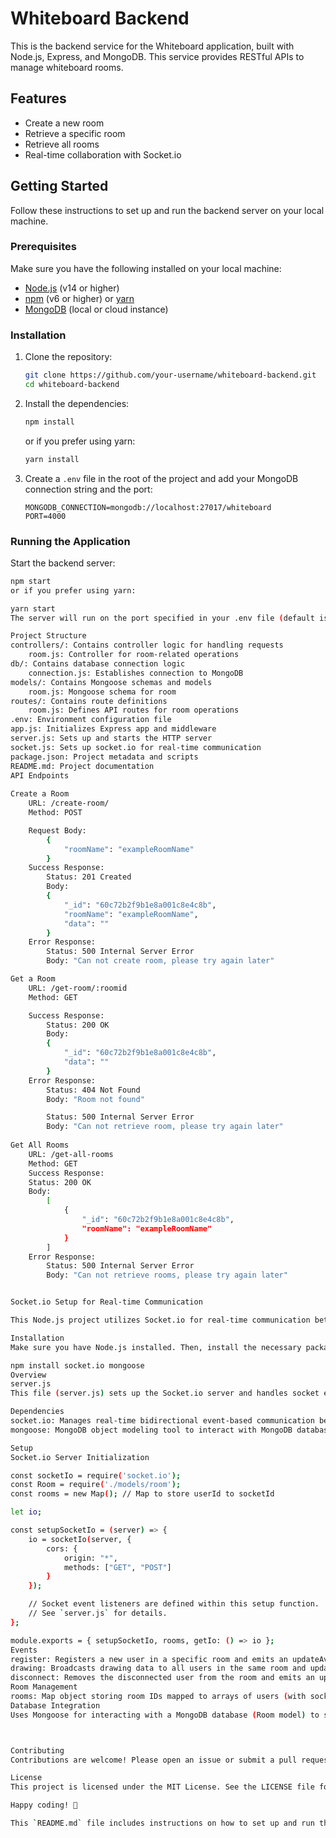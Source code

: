 # Whiteboard Backend

This is the backend service for the Whiteboard application, built with Node.js, Express, and MongoDB. This service provides RESTful APIs to manage whiteboard rooms.

## Features

- Create a new room
- Retrieve a specific room
- Retrieve all rooms
- Real-time collaboration with Socket.io

## Getting Started

Follow these instructions to set up and run the backend server on your local machine.

### Prerequisites

Make sure you have the following installed on your local machine:

- [Node.js](https://nodejs.org/) (v14 or higher)
- [npm](https://www.npmjs.com/) (v6 or higher) or [yarn](https://yarnpkg.com/)
- [MongoDB](https://www.mongodb.com/) (local or cloud instance)

### Installation

1. Clone the repository:

    ```bash
    git clone https://github.com/your-username/whiteboard-backend.git
    cd whiteboard-backend
    ```

2. Install the dependencies:

    ```bash
    npm install
    ```

    or if you prefer using yarn:

    ```bash
    yarn install
    ```

3. Create a `.env` file in the root of the project and add your MongoDB connection string and the port:

    ```env
    MONGODB_CONNECTION=mongodb://localhost:27017/whiteboard
    PORT=4000
    ```

### Running the Application

Start the backend server:

```bash
npm start
or if you prefer using yarn:

yarn start
The server will run on the port specified in your .env file (default is 4000).

Project Structure
controllers/: Contains controller logic for handling requests
    room.js: Controller for room-related operations
db/: Contains database connection logic
    connection.js: Establishes connection to MongoDB
models/: Contains Mongoose schemas and models
    room.js: Mongoose schema for room
routes/: Contains route definitions
    room.js: Defines API routes for room operations
.env: Environment configuration file
app.js: Initializes Express app and middleware
server.js: Sets up and starts the HTTP server
socket.js: Sets up socket.io for real-time communication
package.json: Project metadata and scripts
README.md: Project documentation
API Endpoints
    
Create a Room
    URL: /create-room/
    Method: POST

    Request Body:
        {
            "roomName": "exampleRoomName"
        }
    Success Response:
        Status: 201 Created
        Body:
        {
            "_id": "60c72b2f9b1e8a001c8e4c8b",
            "roomName": "exampleRoomName",
            "data": ""
        }
    Error Response:
        Status: 500 Internal Server Error
        Body: "Can not create room, please try again later"

Get a Room
    URL: /get-room/:roomid
    Method: GET

    Success Response:
        Status: 200 OK
        Body:
        {
            "_id": "60c72b2f9b1e8a001c8e4c8b",
            "data": ""
        }
    Error Response:
        Status: 404 Not Found
        Body: "Room not found"

        Status: 500 Internal Server Error
        Body: "Can not retrieve room, please try again later"
    
Get All Rooms
    URL: /get-all-rooms
    Method: GET
    Success Response:
    Status: 200 OK
    Body:
        [
            {
                "_id": "60c72b2f9b1e8a001c8e4c8b",
                "roomName": "exampleRoomName"
            }
        ]
    Error Response:
        Status: 500 Internal Server Error
        Body: "Can not retrieve rooms, please try again later"


Socket.io Setup for Real-time Communication

This Node.js project utilizes Socket.io for real-time communication between clients. Below is an overview of how the socket server is set up and its functionality.

Installation
Make sure you have Node.js installed. Then, install the necessary packages:

npm install socket.io mongoose
Overview
server.js
This file (server.js) sets up the Socket.io server and handles socket events for user registration, drawing updates, and disconnection.

Dependencies
socket.io: Manages real-time bidirectional event-based communication between clients and server.
mongoose: MongoDB object modeling tool to interact with MongoDB databases.

Setup
Socket.io Server Initialization

const socketIo = require('socket.io');
const Room = require('./models/room');
const rooms = new Map(); // Map to store userId to socketId

let io;

const setupSocketIo = (server) => {
    io = socketIo(server, {
        cors: {
            origin: "*",
            methods: ["GET", "POST"]
        }
    });

    // Socket event listeners are defined within this setup function.
    // See `server.js` for details.
};

module.exports = { setupSocketIo, rooms, getIo: () => io };
Events
register: Registers a new user in a specific room and emits an updateAvatar event to update avatars of all users in the room.
drawing: Broadcasts drawing data to all users in the same room and updates the database with the latest drawing data.
disconnect: Removes the disconnected user from the room and emits an updateAvatar event to notify all remaining users.
Room Management
rooms: Map object storing room IDs mapped to arrays of users (with socketId and personName).
Database Integration
Uses Mongoose for interacting with a MongoDB database (Room model) to store and retrieve drawing data.



Contributing
Contributions are welcome! Please open an issue or submit a pull request if you have any improvements or bug fixes.

License
This project is licensed under the MIT License. See the LICENSE file for more details.

Happy coding! 🎨

This `README.md` file includes instructions on how to set up and run the backend server, as well as detailed explanations of the project's structure and individual files. Adjust the repository URL and other project-specific details as needed.

